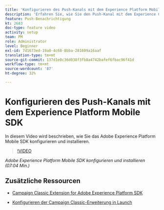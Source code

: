 ```yaml
---
title: 'Konfigurieren des Push-Kanals mit dem Experience Platform Mobile SDK '
description: 'Erfahren Sie, wie Sie den Push-Kanal mit dem Experience Cloud Mobile SDK konfigurieren. '
feature: Push-Benachrichtigung
kt: 2683
doc-type: feature video
activity: setup
team: PM
role: Administrator
level: Beginner
exl-id: 7d1673ed-19a0-4c68-8bba-281609a16aaf
translation-type: tm+mt
source-git-commit: 137d1e0c36d038f3fb8a4742bafef6fbac96f41d
workflow-type: tm+mt
source-wordcount: '87'
ht-degree: 32%

---
```


# Konfigurieren des Push-Kanals mit dem Experience Platform Mobile SDK

In diesem Video wird beschrieben, wie Sie das Adobe Experience Platform Mobile SDK konfigurieren und installieren.

>[!VIDEO](https://video.tv.adobe.com/v/27699?quality=12)

*Adobe Experience Platform Mobile SDK konfigurieren und installieren (07:04 Min.)*

## Zusätzliche Ressourcen

* [Campaign Classic Extension for Adobe Experience Platform SDK](https://helpx-internal.corp.adobe.com/content/help/en/campaign/kb/acc-aep-extension.html)

* [Konfigurieren der Campaign Classic-Erweiterung in Launch](https://aep-sdks.gitbook.io/docs/using-mobile-extensions/adobe-campaignclassic)

